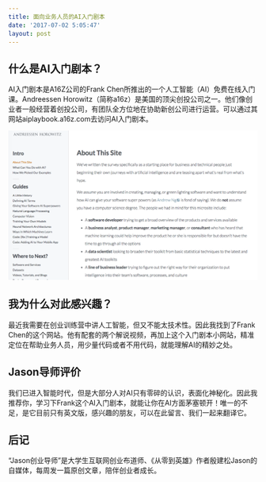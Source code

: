 ```yaml
---
title: 面向业务人员的AI入门剧本
date: '2017-07-02 5:05:47'
layout: post
---
```


## 什么是AI入门剧本？

AI入门剧本是A16Z公司的Frank Chen所推出的一个人工智能（AI）免费在线入门课。Andreessen Horowitz（简称a16z）是美国的顶尖创投公司之一。他们像创业者一般经营着创投公司，有团队全方位地在协助新创公司进行运营。可以通过其网站aiplaybook.a16z.com去访问AI入门剧本。

![aiplaybook](/assets/aiplaybook.png)

## 我为什么对此感兴趣？

最近我需要在创业训练营中讲人工智能，但又不能太技术性。因此我找到了Frank Chen的这个网站。他有配套的两个解说视频，再加上这个入门剧本小网站，精准定位在帮助业务人员，用少量代码或者不用代码，就能理解AI的精妙之处。

## Jason导师评价

我们已进入智能时代，但是大部分人对AI只有零碎的认识，表面化神秘化。因此我推荐你，学习下Frank这个AI入门剧本，就能让你在AI方面茅塞顿开！唯一的不足，是它目前只有英文版，感兴趣的朋友，可以在此留言、我们一起来翻译它。

## 后记

“Jason创业导师”是大学生互联网创业布道师、《从零到英雄》作者殷建松Jason的自媒体，每周发一篇原创文章，陪伴创业者成长。
